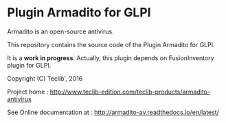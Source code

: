 Plugin Armadito for GLPI
========================

Armadito is an open-source antivirus. 

This repository contains the source code of the Plugin Armadito for GLPI. 

It is a **work in progress**. Actually, this plugin depends on FusionInventory plugin for GLPI. 

Copyright (C) Teclib', 2016

Project home : <http://www.teclib-edition.com/teclib-products/armadito-antivirus>

See Online documentation at : <http://armadito-av.readthedocs.io/en/latest/>
